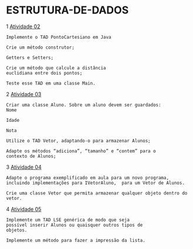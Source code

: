 # ESTRUTURA-DE-DADOS

1 [Atividade 02](Revisao)

    Implemente o TAD PontoCartesiano em Java 

    Crie um método construtor;

    Getters e Setters;

    Crie um método que calcule a distância
    euclidiana entre dois pontos;

    Teste esse TAD em uma classe Main.

2 [Atividade 03](Exercicio_02)

    Criar uma classe Aluno. Sobre um aluno devem ser guardados:
    Nome

    Idade

    Nota

    Utilize o TAD Vetor, adaptando-o para armazenar Alunos;

    Adapte os métodos “adiciona”, “tamanho” e “contem” para o
    contexto de Alunos;

3 [Atividade 04](Vetor)

    Adapte o programa exemplificado em aula para um novo programa, incluindo implementações para IVetorAluno,  para um Vetor de Alunos.

    Crie uma classe Vetor que permita armazenar qualquer objeto dentro do vetor.

4 [Atividade 05](Atividade_5)

    Implemente um TAD LSE genérica de modo que seja
    possível inserir Alunos ou quaisquer outros tipos de
    objetos.

    Implemente um método para fazer a impressão da lista.


